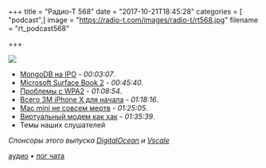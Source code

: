 +++
title = "Радио-Т 568"
date = "2017-10-21T18:45:28"
categories = [ "podcast",]
image = "https://radio-t.com/images/radio-t/rt568.jpg"
filename = "rt_podcast568"

+++

![](https://radio-t.com/images/radio-t/rt568.jpg)

- [MongoDB на IPO](https://techcrunch.com/2017/10/19/mongodb-finishes-up-34-in-database-ipo/) - *00:03:07*.
- [Microsoft Surface Book 2](http://www.zdnet.com/article/microsofts-surface-book-2-is-what-the-next-macbook-pro-should-be-but-almost-certainly-wont/) - *00:45:40*.
- [Проблемы с WPA2](https://arstechnica.com/information-technology/2017/10/severe-flaw-in-wpa2-protocol-leaves-wi-fi-traffic-open-to-eavesdropping/) - *01:08:54*.
- [Всего 3М iPhone X для начала](http://www.businessinsider.com/apple-stock-price-iphone-x-impact-production-issues-kgi-securities-2017-10) - *01:18:16*.
- [Mac mini не совсем мертв](https://arstechnica.com/gadgets/2017/10/the-mac-mini-isnt-dead-yet-says-tim-cook/) - *01:25:05*.
- [Виртуальный модем как хак](https://techcrunch.com/2017/10/20/this-hack-turns-connects-you-to-the-internet-via-a-virtual-modem/) - *01:35:39*.
- Темы наших слушателей

*Спонсоры этого выпуска [DigitalOcean](https://www.digitalocean.com) и [Vscale](http://bit.ly/radio-t_vscale)*

[аудио](https://cdn.radio-t.com/rt_podcast568.mp3) • [лог чата](http://chat.radio-t.com/logs/radio-t-568.html)
<audio src="https://cdn.radio-t.com/rt_podcast568.mp3" preload="none"></audio>
